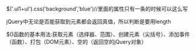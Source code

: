 $('.ul1+ul').css('background','blue')//里面的属性只有一条的时候可以这么写

jQuery中无论是否能获取到元素都会返回真值，所以判断是要用length

$()函数的基本用法:获取元素（选择器、范围）、创建元素（尖括号）、添加事件（函数）、打包（DOM元素）、空的（返回空的jQuery对象）